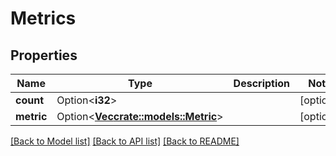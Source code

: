 # Metrics

## Properties

Name | Type | Description | Notes
------------ | ------------- | ------------- | -------------
**count** | Option<**i32**> |  | [optional]
**metric** | Option<[**Vec<crate::models::Metric>**](metric.md)> |  | [optional]

[[Back to Model list]](../README.md#documentation-for-models) [[Back to API list]](../README.md#documentation-for-api-endpoints) [[Back to README]](../README.md)


